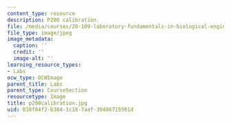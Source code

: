 ```yaml
---
content_type: resource
description: P200 calibration.
file: /media/courses/20-109-laboratory-fundamentals-in-biological-engineering-fall-2007/038f84f2b3841c187aaf30486715501d_p200calibration.jpg
file_type: image/jpeg
image_metadata:
  caption: ''
  credit: ''
  image-alt: ''
learning_resource_types:
- Labs
ocw_type: OCWImage
parent_title: Labs
parent_type: CourseSection
resourcetype: Image
title: p200calibration.jpg
uid: 038f84f2-b384-1c18-7aaf-30486715501d
---
```

